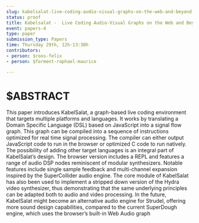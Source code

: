 ```yaml
---
slug: kabelsalat-live-coding-audio-visual-graphs-on-the-web-and-beyond
status: proof
title: Kabelsalat -  Live Coding Audio-Visual Graphs on the Web and Beyond
event: papers-4
type: paper
submission_type: Papers
time: Thursday 29th, 12h-13:30h
contributors:
- person: $roos-felix
- person: $forment-raphael-maurice

---
```


# $ABSTRACT

This paper introduces KabelSalat, a graph-based live coding environment that targets multiple platforms and languages. It
works by translating a Domain Specific Language (DSL) based on JavaScript into a signal flow graph. This graph can
be compiled into a sequence of instructions optimized for real time signal processing. The compiler can either output
JavaScript code to run in the browser or optimized C code to run natively. The possibility of adding other target languages
is an integral part of KabelSalat’s design. The browser version includes a REPL and features a range of audio DSP nodes
reminiscent of modular synthesizers. Notable features include single sample feedback and multi-channel expansion inspired
by the SuperCollider audio engine. The core module of KabelSalat has also been used to implement a stripped down
version of the Hydra video synthesizer, thus demonstrating that the same underlying principles can be adapted both to audio
and video processing. In the future, KabelSalat might become an alternative audio engine for Strudel, offering more sound
design capabilities, compared to the current SuperDough engine, which uses the browser’s built-in Web Audio graph
